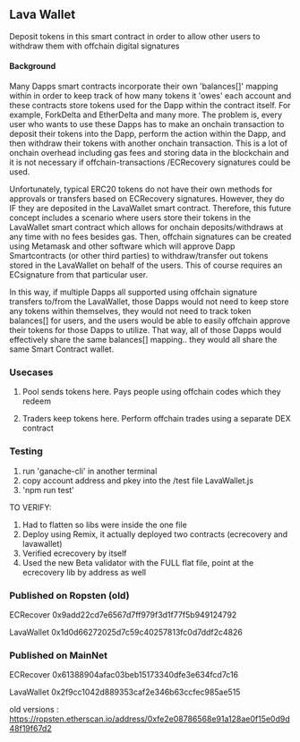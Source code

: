 
 ## Lava Wallet

  Deposit tokens in this smart contract in order to allow other users to withdraw them with offchain digital signatures


 #### Background

  Many Dapps smart contracts incorporate their own 'balances[]' mapping within in order to keep track of how many tokens it 'owes' each account and these contracts store tokens used for the Dapp within the contract itself.  For example, ForkDelta and EtherDelta and many more.  The problem is, every user who wants to use these Dapps has to make an onchain transaction to deposit their tokens into the Dapp, perform the action within the Dapp, and then withdraw their tokens with another onchain transaction.  This is a lot of onchain overhead including gas fees and storing data in the blockchain and it is not necessary if offchain-transactions /ECRecovery signatures could be used.

 Unfortunately, typical ERC20 tokens do not have their own methods for approvals or transfers based on ECRecovery signatures.  However, they do IF they are deposited in the LavaWallet smart contract.  Therefore, this future concept includes a scenario where users store their tokens in the LavaWallet smart contract which allows for onchain deposits/withdraws at any time with no fees besides gas.  Then, offchain signatures can be created using Metamask and other software which will approve Dapp Smartcontracts (or other third parties) to withdraw/transfer out tokens stored in the LavaWallet on behalf of the users.  This of course requires an ECsignature from that particular user.  

 In this way, if multiple Dapps all supported using offchain signature transfers to/from the LavaWallet, those Dapps would not need to keep store any tokens within themselves, they would not need to track token balances[] for users, and the users would be able to easily offchain approve their tokens for those Dapps to utilize.  That way, all of those Dapps would effectively share the same balances[] mapping.. they would all share the same Smart Contract wallet.  


### Usecases

1. Pool sends tokens here.  Pays people using offchain codes which they redeem

2. Traders keep tokens here.  Perform offchain trades using a separate DEX contract


### Testing
1. run 'ganache-cli' in another terminal
2. copy account address and pkey into the /test file LavaWallet.js
3. 'npm run test'



TO VERIFY:
1. Had to flatten so libs were inside the one file  
2. Deploy using Remix, it actually deployed two contracts (ecrecovery and lavawallet)
3. Verified ecrecovery by itself
4. Used the new Beta validator with the FULL flat file, point at the ecrecovery lib by address as well



### Published on Ropsten (old)
ECRecover
0x9add22cd7e6567d7ff979f3d1f77f5b949124792

LavaWallet
0x1d0d66272025d7c59c40257813fc0d7ddf2c4826



### Published on MainNet
ECRecover
 0x61388904afac03beb15173340dfe3e634fcd7c16

LavaWallet
0x2f9cc1042d889353caf2e346b63ccfec985ae515




old versions :
https://ropsten.etherscan.io/address/0xfe2e08786568e91a128ae0f15e0d9d48f19f67d2
